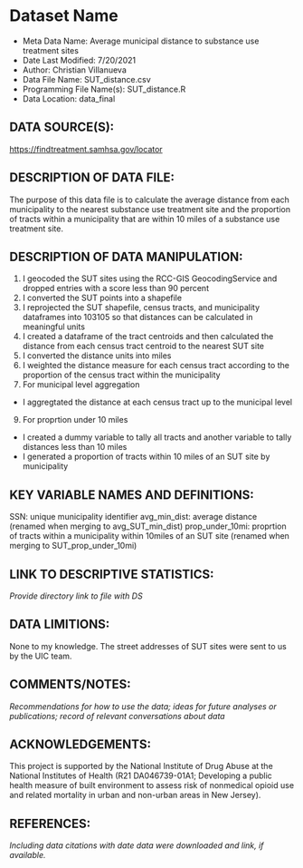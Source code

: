 
# Dataset Name # 

- Meta Data Name: Average municipal distance to substance use treatment sites
- Date Last Modified: 7/20/2021
- Author: Christian Villanueva
- Data File Name: SUT_distance.csv
- Programming File Name(s): SUT_distance.R
- Data Location: data_final

## DATA SOURCE(S):
https://findtreatment.samhsa.gov/locator

## DESCRIPTION OF DATA FILE: 
The purpose of this data file is to calculate the average distance from each municipality to the nearest substance use treatment site and the proportion of tracts within a municipality that are within 10 miles of a substance use treatment site.

## DESCRIPTION OF DATA MANIPULATION:
1) I geocoded the SUT sites using the RCC-GIS GeocodingService and dropped entries with a score less than 90 percent
2) I converted the SUT points into a shapefile
3) I reprojected the SUT shapefile, census tracts, and municipality dataframes into 103105 so that distances can be calculated in meaningful units
4) I created a dataframe of the tract centroids and then calculated the distance from each census tract centroid to the nearest SUT site
5) I converted the distance units into miles
6) I weighted the distance measure for each census tract according to the proportion of the census tract within the municipality
7) For municipal level aggregation 
 - I aggregtated the distance at each census tract up to the municipal level
9) For proprtion under 10 miles
 - I created a dummy variable to tally all tracts and another variable to tally distances less than 10 miles
 - I generated a proportion of tracts within 10 miles of an SUT site by municipality

## KEY VARIABLE NAMES AND DEFINITIONS:
SSN: unique municipality identifier 
avg_min_dist: average distance (renamed when merging to avg_SUT_min_dist)
prop_under_10mi: proprtion of tracts within a municipality within 10miles of an SUT site (renamed when merging to SUT_prop_under_10mi)

## LINK TO DESCRIPTIVE STATISTICS:
*Provide directory link to file with DS*

## DATA LIMITIONS:
None to my knowledge. The street addresses of SUT sites were sent to us by the UIC team.

## COMMENTS/NOTES:  
*Recommendations for how to use the data; ideas for future analyses or publications; record of relevant conversations about data* 

## ACKNOWLEDGEMENTS:  
This project is supported by the National Institute of Drug Abuse at the National Institutes of Health (R21 DA046739-01A1; Developing a public health measure of built environment to assess risk of nonmedical opioid use and related mortality in urban and non-urban areas in New Jersey). 

## REFERENCES:
*Including data citations with date data were downloaded and link, if available.*

